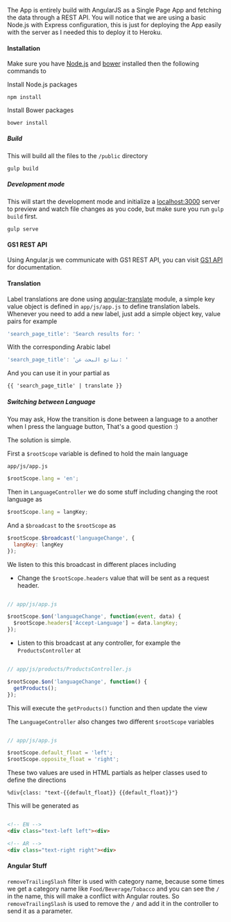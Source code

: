 The App is entirely build with AngularJS as a Single Page App and fetching the data through a REST API. You will notice that we are using a basic Node.js with Express configuration, this is just for deploying the App easily with the server as I needed this to deploy it to Heroku.

#### Installation

Make sure you have [Node.js] and [bower] installed then the following commands to

Install Node.js packages

```
npm install
```

Install Bower packages

```
bower install
```

##### Build

This will build all the files to the `/public` directory

```
gulp build
```

##### Development mode

This will start the development mode and initialize a [localhost:3000] server to preview and watch file changes as you code, but make sure you run `gulp build` first.

```
gulp serve
```

#### GS1 REST API
Using Angular.js we communicate with GS1 REST API, you can visit [GS1 API] for documentation.

#### Translation

Label translations are done using [angular-translate] module, a simple key value object is defined in `app/js/app.js` to define translation labels. Whenever you need to add a new label, just add a simple object key, value pairs for example

``` javascript
'search_page_title': 'Search results for: '
```

With the corresponding Arabic label

``` javascript
'search_page_title': 'نتائج البحث عن: '
```

And you can use it in your partial as

``` html
{{ 'search_page_title' | translate }}
```

##### Switching between Language

You may ask, How the transition is done between a language to a another when I press the language button, That's a good question :)

The solution is simple.

First a `$rootScope` variable is defined to hold the main language

`app/js/app.js`

``` javascript
$rootScope.lang = 'en';
```

Then in `LanguageController` we do some stuff including changing the root language as

``` javascript
$rootScope.lang = langKey;
```

And a `$broadcast` to the `$rootScope` as

``` javascript
$rootScope.$broadcast('languageChange', {
  langKey: langKey
});
```

We listen to this this broadcast in different places including

* Change the `$rootScope.headers` value that will be sent as a request header.

``` javascript

// app/js/app.js

$rootScope.$on('languageChange', function(event, data) {
  $rootScope.headers['Accept-Language'] = data.langKey;
});
```

* Listen to this broadcast at any controller, for example the `ProductsController` at

``` javascript

// app/js/products/ProductsController.js

$rootScope.$on('languageChange', function() {
  getProducts();
});
```

This will execute the `getProducts()` function and then update the view

The `LanguageController` also changes two different `$rootScope` variables

``` javascript

// app/js/app.js

$rootScope.default_float = 'left';
$rootScope.opposite_float = 'right';
```

These two values are used in HTML partials as helper classes used to define the directions

``` haml
%div{class: "text-{{default_float}} {{default_float}}"}
```

This will be generated as

``` html

<!-- EN -->
<div class="text-left left"><div>

<!-- AR -->
<div class="text-right right"><div>

```

#### Angular Stuff

`removeTrailingSlash` filter is used with category name, because some times we get a category name like `Food/Beverage/Tobacco` and you can see the `/` in the name, this will make a conflict with Angular routes. So `removeTrailingSlash` is used to remove the `/` and add it in the controller to send it as a parameter.

[Node.js]: https://nodejs.org/
[bower]: http://bower.io/
[localhost:3000]: http://localhost:3000
[GS1 API]: http://docs.gs1egyptproducts.apiary.io/
[angular-translate]: https://angular-translate.github.io/